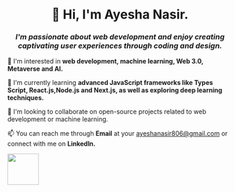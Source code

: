 
<center>
  <h1>
    👋 Hi, I'm Ayesha Nasir.
  </h1>

  <h3>
    <i>I'm passionate about web development and enjoy creating captivating user experiences through coding and design.
    </i>
  </h3>
</center>

👀 I'm interested in <b> web development, machine learning, Web 3.0, Metaverse and AI.</b>

🌱 I'm currently learning <b> advanced JavaScript frameworks like Types Script, React.js,Node.js and Next.js, as well as exploring deep learning techniques.</b>

💞️ I'm looking to collaborate on open-source projects related to web development or machine learning.

📫 You can reach me through <b>Email</b> at your ayeshanasir806@gmail.com or connect with me on <b>LinkedIn.</b>

<a href="https://www.linkedin.com/in/ayeshanasirwin/"><img src="https://cdn1.iconfinder.com/data/icons/logotypes/32/circle-linkedin-512.png" height="70px" width="70px"> 
</a>

